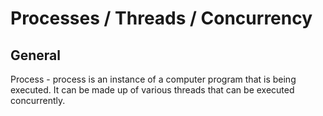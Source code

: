 # Processes / Threads / Concurrency
## General
Process - process is an instance of a computer program that is being executed. It can be made up
of various threads that can be executed concurrently.